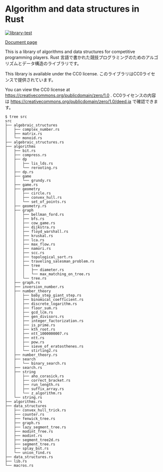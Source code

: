 # Algorithm and data structures in Rust
[![library-test](https://github.com/sakikuroe/algorithms-and-data-structures-rs/actions/workflows/rust.yml/badge.svg)](https://github.com/sakikuroe/algorithms-and-data-structures-rs/actions/workflows/rust.yml) 

[Document page](https://sakikuroe.github.io/algorithms-and-data-structures-rs/algorithms_and_data_structures_rs/index.html)

This is a library of algorithms and data structures for competitive programming players.
Rust 言語で書かれた競技プログラミングのためのアルゴリズムとデータ構造のライブラリです。

This library is available under the CC0 license.
このライブラリはCC0ライセンスで提供されています。

You can view the CC0 license at https://creativecommons.org/publicdomain/zero/1.0 .
CC0ライセンスの内容は https://creativecommons.org/publicdomain/zero/1.0/deed.ja で確認できます。

```
$ tree src
src
├── algebraic_structures
│   ├── complex_number.rs
│   ├── matrix.rs
│   └── monoid.rs
├── algebraic_structures.rs
├── algorithms
│   ├── bit.rs
│   ├── compress.rs
│   ├── dp
│   │   ├── lis_lds.rs
│   │   └── rerooting.rs
│   ├── dp.rs
│   ├── game
│   │   └── grundy.rs
│   ├── game.rs
│   ├── geometry
│   │   ├── circle.rs
│   │   ├── convex_hull.rs
│   │   └── set_of_points.rs
│   ├── geometry.rs
│   ├── graph
│   │   ├── bellman_ford.rs
│   │   ├── bfs.rs
│   │   ├── cow_game.rs
│   │   ├── dijkstra.rs
│   │   ├── floyd_warshall.rs
│   │   ├── kruskal.rs
│   │   ├── lca.rs
│   │   ├── max_flow.rs
│   │   ├── namori.rs
│   │   ├── scc.rs
│   │   ├── topological_sort.rs
│   │   ├── traveling_salesman_problem.rs
│   │   ├── tree
│   │   │   ├── diameter.rs
│   │   │   └── max_matching_on_tree.rs
│   │   └── tree.rs
│   ├── graph.rs
│   ├── inversion_number.rs
│   ├── number_theory
│   │   ├── baby_step_giant_step.rs
│   │   ├── binomical_coefficient.rs
│   │   ├── discrete_logarithm.rs
│   │   ├── floor_sum.rs
│   │   ├── gcd_lcm.rs
│   │   ├── gen_divisors.rs
│   │   ├── integer_factorization.rs
│   │   ├── is_prime.rs
│   │   ├── kth_root.rs
│   │   ├── ntt_1000000007.rs
│   │   ├── ntt.rs
│   │   ├── pow.rs
│   │   ├── sieve_of_eratosthenes.rs
│   │   └── stirling2.rs
│   ├── number_theory.rs
│   ├── search
│   │   └── binary_search.rs
│   ├── search.rs
│   ├── string
│   │   ├── aho_corasick.rs
│   │   ├── correct_bracket.rs
│   │   ├── run_length.rs
│   │   ├── suffix_array.rs
│   │   └── z_algorithm.rs
│   └── string.rs
├── algorithms.rs
├── data_structures
│   ├── convex_hull_trick.rs
│   ├── counter.rs
│   ├── fenwick_tree.rs
│   ├── graph.rs
│   ├── lazy_segment_tree.rs
│   ├── modint_free.rs
│   ├── modint.rs
│   ├── segment_tree2d.rs
│   ├── segment_tree.rs
│   ├── splay_bst.rs
│   └── union_find.rs
├── data_structures.rs
├── lib.rs
└── macros.rs
```